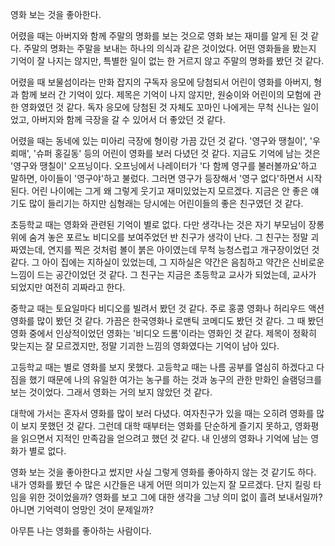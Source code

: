 <span style="font-family:AppleSDGothicNeo-Regular;">영화</span> <span style="font-family:AppleSDGothicNeo-Regular;">보는</span> <span style="font-family:AppleSDGothicNeo-Regular;">것을</span> <span style="font-family:AppleSDGothicNeo-Regular;">좋아한다</span>.

<span style="font-family:AppleSDGothicNeo-Regular;">어렸을</span> <span style="font-family:AppleSDGothicNeo-Regular;">때는</span> <span style="font-family:AppleSDGothicNeo-Regular;">아버지와</span> <span style="font-family:AppleSDGothicNeo-Regular;">함께</span> <span style="font-family:AppleSDGothicNeo-Regular;">주말의</span> <span style="font-family:AppleSDGothicNeo-Regular;">명화를</span> <span style="font-family:AppleSDGothicNeo-Regular;">보는</span> <span style="font-family:AppleSDGothicNeo-Regular;">것으로</span> <span style="font-family:AppleSDGothicNeo-Regular;">영화</span> <span style="font-family:AppleSDGothicNeo-Regular;">보는</span> <span style="font-family:AppleSDGothicNeo-Regular;">재미를</span> <span style="font-family:AppleSDGothicNeo-Regular;">알게</span> <span style="font-family:AppleSDGothicNeo-Regular;">된</span> <span style="font-family:AppleSDGothicNeo-Regular;">것</span> <span style="font-family:AppleSDGothicNeo-Regular;">같다</span>. <span style="font-family:AppleSDGothicNeo-Regular;">주말의</span> <span style="font-family:AppleSDGothicNeo-Regular;">명화는</span> <span style="font-family:AppleSDGothicNeo-Regular;">주말을</span> <span style="font-family:AppleSDGothicNeo-Regular;">보내는</span> <span style="font-family:AppleSDGothicNeo-Regular;">하나의</span> <span style="font-family:AppleSDGothicNeo-Regular;">의식과</span> <span style="font-family:AppleSDGothicNeo-Regular;">같은</span> <span style="font-family:AppleSDGothicNeo-Regular;">것이었다</span>. <span style="font-family:AppleSDGothicNeo-Regular;">어떤</span> <span style="font-family:AppleSDGothicNeo-Regular;">영화들을</span> <span style="font-family:AppleSDGothicNeo-Regular;">봤는지</span> <span style="font-family:AppleSDGothicNeo-Regular;">기억이</span> <span style="font-family:AppleSDGothicNeo-Regular;">잘</span> <span style="font-family:AppleSDGothicNeo-Regular;">나지는</span> <span style="font-family:AppleSDGothicNeo-Regular;">않지만</span>, <span style="font-family:AppleSDGothicNeo-Regular;">특별한</span> <span style="font-family:AppleSDGothicNeo-Regular;">일이</span> <span style="font-family:AppleSDGothicNeo-Regular;">없는</span> <span style="font-family:AppleSDGothicNeo-Regular;">한</span> <span style="font-family:AppleSDGothicNeo-Regular;">거르지</span> <span style="font-family:AppleSDGothicNeo-Regular;">않고</span> <span style="font-family:AppleSDGothicNeo-Regular;">주말의</span> <span style="font-family:AppleSDGothicNeo-Regular;">명화를</span> <span style="font-family:AppleSDGothicNeo-Regular;">봤던</span> <span style="font-family:AppleSDGothicNeo-Regular;">것</span> <span style="font-family:AppleSDGothicNeo-Regular;">같다</span>.

<span style="font-family:AppleSDGothicNeo-Regular;">어렸을</span> <span style="font-family:AppleSDGothicNeo-Regular;">때</span> <span style="font-family:AppleSDGothicNeo-Regular;">보물섬이라는</span> <span style="font-family:AppleSDGothicNeo-Regular;">만화</span> <span style="font-family:AppleSDGothicNeo-Regular;">잡지의</span> <span style="font-family:AppleSDGothicNeo-Regular;">구독자</span> <span style="font-family:AppleSDGothicNeo-Regular;">응모에</span> <span style="font-family:AppleSDGothicNeo-Regular;">당첨되서</span> <span style="font-family:AppleSDGothicNeo-Regular;">어린이</span> <span style="font-family:AppleSDGothicNeo-Regular;">영화를</span> <span style="font-family:AppleSDGothicNeo-Regular;">아버지</span>, <span style="font-family:AppleSDGothicNeo-Regular;">형과</span> <span style="font-family:AppleSDGothicNeo-Regular;">함께</span> <span style="font-family:AppleSDGothicNeo-Regular;">보러</span> <span style="font-family:AppleSDGothicNeo-Regular;">간</span> <span style="font-family:AppleSDGothicNeo-Regular;">기억이</span> <span style="font-family:AppleSDGothicNeo-Regular;">있다</span>. <span style="font-family:AppleSDGothicNeo-Regular;">제목은</span> <span style="font-family:AppleSDGothicNeo-Regular;">기억이</span> <span style="font-family:AppleSDGothicNeo-Regular;">나지</span> <span style="font-family:AppleSDGothicNeo-Regular;">않지만</span>, <span style="font-family:AppleSDGothicNeo-Regular;">원숭이와</span> <span style="font-family:AppleSDGothicNeo-Regular;">어린이의</span> <span style="font-family:AppleSDGothicNeo-Regular;">모험에</span> <span style="font-family:AppleSDGothicNeo-Regular;">관한</span> <span style="font-family:AppleSDGothicNeo-Regular;">영화였던</span> <span style="font-family:AppleSDGothicNeo-Regular;">것</span> <span style="font-family:AppleSDGothicNeo-Regular;">같다</span>. <span style="font-family:AppleSDGothicNeo-Regular;">독자</span> <span style="font-family:AppleSDGothicNeo-Regular;">응모에</span> <span style="font-family:AppleSDGothicNeo-Regular;">당첨된</span> <span style="font-family:AppleSDGothicNeo-Regular;">것</span> <span style="font-family:AppleSDGothicNeo-Regular;">자체도</span> <span style="font-family:AppleSDGothicNeo-Regular;">꼬마인</span> <span style="font-family:AppleSDGothicNeo-Regular;">나에게는</span> <span style="font-family:AppleSDGothicNeo-Regular;">무척</span> <span style="font-family:AppleSDGothicNeo-Regular;">신나는</span> <span style="font-family:AppleSDGothicNeo-Regular;">일이었고</span>, <span style="font-family:AppleSDGothicNeo-Regular;">아버지와</span> <span style="font-family:AppleSDGothicNeo-Regular;">함께</span> <span style="font-family:AppleSDGothicNeo-Regular;">극장을</span> <span style="font-family:AppleSDGothicNeo-Regular;">갈</span> <span style="font-family:AppleSDGothicNeo-Regular;">수</span> <span style="font-family:AppleSDGothicNeo-Regular;">있어서</span> <span style="font-family:AppleSDGothicNeo-Regular;">더</span> <span style="font-family:AppleSDGothicNeo-Regular;">좋았던</span> <span style="font-family:AppleSDGothicNeo-Regular;">것</span> <span style="font-family:AppleSDGothicNeo-Regular;">같다</span>.

<span style="font-family:AppleSDGothicNeo-Regular;">어렸을</span> <span style="font-family:AppleSDGothicNeo-Regular;">때는</span> <span style="font-family:AppleSDGothicNeo-Regular;">동네에</span> <span style="font-family:AppleSDGothicNeo-Regular;">있는</span> <span style="font-family:AppleSDGothicNeo-Regular;">미아리</span> <span style="font-family:AppleSDGothicNeo-Regular;">극장에</span> <span style="font-family:AppleSDGothicNeo-Regular;">형이랑</span> <span style="font-family:AppleSDGothicNeo-Regular;">가끔</span> <span style="font-family:AppleSDGothicNeo-Regular;">갔던</span> <span style="font-family:AppleSDGothicNeo-Regular;">것</span> <span style="font-family:AppleSDGothicNeo-Regular;">같다</span>. '<span style="font-family:AppleSDGothicNeo-Regular;">영구와</span> <span style="font-family:AppleSDGothicNeo-Regular;">땡칠이</span>', '<span style="font-family:AppleSDGothicNeo-Regular;">우뢰매</span>', '<span style="font-family:AppleSDGothicNeo-Regular;">슈퍼</span> <span style="font-family:AppleSDGothicNeo-Regular;">홍길동</span>' <span style="font-family:AppleSDGothicNeo-Regular;">등의</span> <span style="font-family:AppleSDGothicNeo-Regular;">어린이</span> <span style="font-family:AppleSDGothicNeo-Regular;">영화를</span> <span style="font-family:AppleSDGothicNeo-Regular;">보러</span> <span style="font-family:AppleSDGothicNeo-Regular;">다녔던</span> <span style="font-family:AppleSDGothicNeo-Regular;">것</span> <span style="font-family:AppleSDGothicNeo-Regular;">같다</span>. <span style="font-family:AppleSDGothicNeo-Regular;">지금도</span> <span style="font-family:AppleSDGothicNeo-Regular;">기억에</span> <span style="font-family:AppleSDGothicNeo-Regular;">남는</span> <span style="font-family:AppleSDGothicNeo-Regular;">것은</span> '<span style="font-family:AppleSDGothicNeo-Regular;">영구와</span> <span style="font-family:AppleSDGothicNeo-Regular;">땡칠이</span>' <span style="font-family:AppleSDGothicNeo-Regular;">오프닝이다</span>. <span style="font-family:AppleSDGothicNeo-Regular;">오프닝에서</span> <span style="font-family:AppleSDGothicNeo-Regular;">나레이터가</span> '<span style="font-family:AppleSDGothicNeo-Regular;">다</span> <span style="font-family:AppleSDGothicNeo-Regular;">함께</span> <span style="font-family:AppleSDGothicNeo-Regular;">영구를</span> <span style="font-family:AppleSDGothicNeo-Regular;">불러볼까요</span>'<span style="font-family:AppleSDGothicNeo-Regular;">하고</span> <span style="font-family:AppleSDGothicNeo-Regular;">말하면</span>, <span style="font-family:AppleSDGothicNeo-Regular;">아이들이</span> '<span style="font-family:AppleSDGothicNeo-Regular;">영구야</span>'<span style="font-family:AppleSDGothicNeo-Regular;">하고</span> <span style="font-family:AppleSDGothicNeo-Regular;">불렀다</span>. <span style="font-family:AppleSDGothicNeo-Regular;">그러면</span> <span style="font-family:AppleSDGothicNeo-Regular;">영구가</span> <span style="font-family:AppleSDGothicNeo-Regular;">등장해서</span> '<span style="font-family:AppleSDGothicNeo-Regular;">영구</span> <span style="font-family:AppleSDGothicNeo-Regular;">없다</span>'<span style="font-family:AppleSDGothicNeo-Regular;">하면서</span> <span style="font-family:AppleSDGothicNeo-Regular;">시작된다</span>. <span style="font-family:AppleSDGothicNeo-Regular;">어린</span> <span style="font-family:AppleSDGothicNeo-Regular;">나이에는</span> <span style="font-family:AppleSDGothicNeo-Regular;">그게</span> <span style="font-family:AppleSDGothicNeo-Regular;">왜</span> <span style="font-family:AppleSDGothicNeo-Regular;">그렇게</span> <span style="font-family:AppleSDGothicNeo-Regular;">웃기고</span> <span style="font-family:AppleSDGothicNeo-Regular;">재미있었는지</span> <span style="font-family:AppleSDGothicNeo-Regular;">모르겠다</span>. <span style="font-family:AppleSDGothicNeo-Regular;">지금은</span> <span style="font-family:AppleSDGothicNeo-Regular;">안</span> <span style="font-family:AppleSDGothicNeo-Regular;">좋은</span> <span style="font-family:AppleSDGothicNeo-Regular;">얘기도</span> <span style="font-family:AppleSDGothicNeo-Regular;">많이</span> <span style="font-family:AppleSDGothicNeo-Regular;">들리기는</span> <span style="font-family:AppleSDGothicNeo-Regular;">하지만</span> <span style="font-family:AppleSDGothicNeo-Regular;">심형래는</span> <span style="font-family:AppleSDGothicNeo-Regular;">당시에는</span> <span style="font-family:AppleSDGothicNeo-Regular;">어린이들의</span> <span style="font-family:AppleSDGothicNeo-Regular;">좋은</span> <span style="font-family:AppleSDGothicNeo-Regular;">친구였던</span> <span style="font-family:AppleSDGothicNeo-Regular;">것</span> <span style="font-family:AppleSDGothicNeo-Regular;">같다</span>.

<span style="font-family:AppleSDGothicNeo-Regular;">초등학교</span> <span style="font-family:AppleSDGothicNeo-Regular;">때는</span> <span style="font-family:AppleSDGothicNeo-Regular;">영화와</span> <span style="font-family:AppleSDGothicNeo-Regular;">관련된</span> <span style="font-family:AppleSDGothicNeo-Regular;">기억이</span> <span style="font-family:AppleSDGothicNeo-Regular;">별로</span> <span style="font-family:AppleSDGothicNeo-Regular;">없다</span>. <span style="font-family:AppleSDGothicNeo-Regular;">다만</span> <span style="font-family:AppleSDGothicNeo-Regular;">생각나는</span> <span style="font-family:AppleSDGothicNeo-Regular;">것은</span> <span style="font-family:AppleSDGothicNeo-Regular;">자기</span> <span style="font-family:AppleSDGothicNeo-Regular;">부모님이</span> <span style="font-family:AppleSDGothicNeo-Regular;">장롱</span> <span style="font-family:AppleSDGothicNeo-Regular;">위에</span> <span style="font-family:AppleSDGothicNeo-Regular;">숨겨</span> <span style="font-family:AppleSDGothicNeo-Regular;">놓은</span> <span style="font-family:AppleSDGothicNeo-Regular;">포르노</span> <span style="font-family:AppleSDGothicNeo-Regular;">비디오를</span> <span style="font-family:AppleSDGothicNeo-Regular;">보여주었던</span> <span style="font-family:AppleSDGothicNeo-Regular;">반</span> <span style="font-family:AppleSDGothicNeo-Regular;">친구가</span> <span style="font-family:AppleSDGothicNeo-Regular;">생각이</span> <span style="font-family:AppleSDGothicNeo-Regular;">난다</span>. <span style="font-family:AppleSDGothicNeo-Regular;">그</span> <span style="font-family:AppleSDGothicNeo-Regular;">친구는</span> <span style="font-family:AppleSDGothicNeo-Regular;">정말</span> <span style="font-family:AppleSDGothicNeo-Regular;">괴짜였는데</span>, <span style="font-family:AppleSDGothicNeo-Regular;">연지를</span> <span style="font-family:AppleSDGothicNeo-Regular;">찍은</span> <span style="font-family:AppleSDGothicNeo-Regular;">것처럼</span> <span style="font-family:AppleSDGothicNeo-Regular;">볼이</span> <span style="font-family:AppleSDGothicNeo-Regular;">붉은</span> <span style="font-family:AppleSDGothicNeo-Regular;">아이였는데</span> <span style="font-family:AppleSDGothicNeo-Regular;">무척</span> <span style="font-family:AppleSDGothicNeo-Regular;">능청스럽고</span> <span style="font-family:AppleSDGothicNeo-Regular;">개구장이었던</span> <span style="font-family:AppleSDGothicNeo-Regular;">것</span> <span style="font-family:AppleSDGothicNeo-Regular;">같다</span>. <span style="font-family:AppleSDGothicNeo-Regular;">그</span> <span style="font-family:AppleSDGothicNeo-Regular;">아이</span> <span style="font-family:AppleSDGothicNeo-Regular;">집에는</span> <span style="font-family:AppleSDGothicNeo-Regular;">지하실이</span> <span style="font-family:AppleSDGothicNeo-Regular;">있었는데</span>, <span style="font-family:AppleSDGothicNeo-Regular;">그</span> <span style="font-family:AppleSDGothicNeo-Regular;">지하실은</span> <span style="font-family:AppleSDGothicNeo-Regular;">약간은</span> <span style="font-family:AppleSDGothicNeo-Regular;">음침하고</span> <span style="font-family:AppleSDGothicNeo-Regular;">약간은</span> <span style="font-family:AppleSDGothicNeo-Regular;">신비로운</span> <span style="font-family:AppleSDGothicNeo-Regular;">느낌이</span> <span style="font-family:AppleSDGothicNeo-Regular;">드는</span> <span style="font-family:AppleSDGothicNeo-Regular;">공간이었던</span> <span style="font-family:AppleSDGothicNeo-Regular;">것</span> <span style="font-family:AppleSDGothicNeo-Regular;">같다</span>. <span style="font-family:AppleSDGothicNeo-Regular;">그</span> <span style="font-family:AppleSDGothicNeo-Regular;">친구는</span> <span style="font-family:AppleSDGothicNeo-Regular;">지금은</span> <span style="font-family:AppleSDGothicNeo-Regular;">초등학교</span> <span style="font-family:AppleSDGothicNeo-Regular;">교사가</span> <span style="font-family:AppleSDGothicNeo-Regular;">되었는데</span>, <span style="font-family:AppleSDGothicNeo-Regular;">교사가</span> <span style="font-family:AppleSDGothicNeo-Regular;">되었지만</span> <span style="font-family:AppleSDGothicNeo-Regular;">여전히</span> <span style="font-family:AppleSDGothicNeo-Regular;">괴짜라고</span> <span style="font-family:AppleSDGothicNeo-Regular;">한다</span>.

<span style="font-family:AppleSDGothicNeo-Regular;">중학교</span> <span style="font-family:AppleSDGothicNeo-Regular;">때는</span> <span style="font-family:AppleSDGothicNeo-Regular;">토요일마다</span> <span style="font-family:AppleSDGothicNeo-Regular;">비디오를</span> <span style="font-family:AppleSDGothicNeo-Regular;">빌려서</span> <span style="font-family:AppleSDGothicNeo-Regular;">봤던</span> <span style="font-family:AppleSDGothicNeo-Regular;">것</span> <span style="font-family:AppleSDGothicNeo-Regular;">같다</span>. <span style="font-family:AppleSDGothicNeo-Regular;">주로</span> <span style="font-family:AppleSDGothicNeo-Regular;">홍콩</span> <span style="font-family:AppleSDGothicNeo-Regular;">영화나</span> <span style="font-family:AppleSDGothicNeo-Regular;">허리우드</span> <span style="font-family:AppleSDGothicNeo-Regular;">액션</span> <span style="font-family:AppleSDGothicNeo-Regular;">영화를</span> <span style="font-family:AppleSDGothicNeo-Regular;">많이</span> <span style="font-family:AppleSDGothicNeo-Regular;">봤던</span> <span style="font-family:AppleSDGothicNeo-Regular;">것</span> <span style="font-family:AppleSDGothicNeo-Regular;">같다</span>. <span style="font-family:AppleSDGothicNeo-Regular;">가끔은</span> <span style="font-family:AppleSDGothicNeo-Regular;">한국영화나</span> <span style="font-family:AppleSDGothicNeo-Regular;">로맨틱</span> <span style="font-family:AppleSDGothicNeo-Regular;">코메디도</span> <span style="font-family:AppleSDGothicNeo-Regular;">봤던</span> <span style="font-family:AppleSDGothicNeo-Regular;">것</span> <span style="font-family:AppleSDGothicNeo-Regular;">같다</span>. <span style="font-family:AppleSDGothicNeo-Regular;">그</span> <span style="font-family:AppleSDGothicNeo-Regular;">때</span> <span style="font-family:AppleSDGothicNeo-Regular;">봤던</span> <span style="font-family:AppleSDGothicNeo-Regular;">영화</span> <span style="font-family:AppleSDGothicNeo-Regular;">중에서</span> <span style="font-family:AppleSDGothicNeo-Regular;">인상적이었던</span> <span style="font-family:AppleSDGothicNeo-Regular;">영화는</span> '<span style="font-family:AppleSDGothicNeo-Regular;">비디오</span> <span style="font-family:AppleSDGothicNeo-Regular;">드롬</span>'<span style="font-family:AppleSDGothicNeo-Regular;">이라는</span> <span style="font-family:AppleSDGothicNeo-Regular;">영화인</span> <span style="font-family:AppleSDGothicNeo-Regular;">것</span> <span style="font-family:AppleSDGothicNeo-Regular;">같다</span>. 제목이 <span style="font-family:AppleSDGothicNeo-Regular;">정확히</span> <span style="font-family:AppleSDGothicNeo-Regular;">맞는지는</span> <span style="font-family:AppleSDGothicNeo-Regular;">잘</span> <span style="font-family:AppleSDGothicNeo-Regular;">모르겠지만</span>, <span style="font-family:AppleSDGothicNeo-Regular;">정말</span> <span style="font-family:AppleSDGothicNeo-Regular;">기괴한</span> <span style="font-family:AppleSDGothicNeo-Regular;">느낌의</span> <span style="font-family:AppleSDGothicNeo-Regular;">영화였다는</span> <span style="font-family:AppleSDGothicNeo-Regular;">기억이</span> <span style="font-family:AppleSDGothicNeo-Regular;">남아</span> <span style="font-family:AppleSDGothicNeo-Regular;">있다</span>.

<span style="font-family:AppleSDGothicNeo-Regular;">고등학교</span> <span style="font-family:AppleSDGothicNeo-Regular;">때는</span> <span style="font-family:AppleSDGothicNeo-Regular;">별로</span> <span style="font-family:AppleSDGothicNeo-Regular;">영화를</span> <span style="font-family:AppleSDGothicNeo-Regular;">보지</span> <span style="font-family:AppleSDGothicNeo-Regular;">못했다</span>. <span style="font-family:AppleSDGothicNeo-Regular;">고등학교</span> <span style="font-family:AppleSDGothicNeo-Regular;">때는</span> <span style="font-family:AppleSDGothicNeo-Regular;">나름</span> <span style="font-family:AppleSDGothicNeo-Regular;">공부를</span> <span style="font-family:AppleSDGothicNeo-Regular;">열심히</span> <span style="font-family:AppleSDGothicNeo-Regular;">하겠다고</span> <span style="font-family:AppleSDGothicNeo-Regular;">다짐을</span> <span style="font-family:AppleSDGothicNeo-Regular;">했기</span> <span style="font-family:AppleSDGothicNeo-Regular;">때문에</span> <span style="font-family:AppleSDGothicNeo-Regular;">나의</span> <span style="font-family:AppleSDGothicNeo-Regular;">유일한</span> <span style="font-family:AppleSDGothicNeo-Regular;">여가는</span> <span style="font-family:AppleSDGothicNeo-Regular;">농구를</span> <span style="font-family:AppleSDGothicNeo-Regular;">하는</span> <span style="font-family:AppleSDGothicNeo-Regular;">것과</span> <span style="font-family:AppleSDGothicNeo-Regular;">농구의</span> <span style="font-family:AppleSDGothicNeo-Regular;">관한</span> <span style="font-family:AppleSDGothicNeo-Regular;">만화인</span> <span style="font-family:AppleSDGothicNeo-Regular;">슬램덩크를</span> <span style="font-family:AppleSDGothicNeo-Regular;">보는</span> <span style="font-family:AppleSDGothicNeo-Regular;">것이었다</span>. <span style="font-family:AppleSDGothicNeo-Regular;">그래서</span> <span style="font-family:AppleSDGothicNeo-Regular;">영화는</span> <span style="font-family:AppleSDGothicNeo-Regular;">거의</span> <span style="font-family:AppleSDGothicNeo-Regular;">보지</span> <span style="font-family:AppleSDGothicNeo-Regular;">않았던</span> <span style="font-family:AppleSDGothicNeo-Regular;">것</span> <span style="font-family:AppleSDGothicNeo-Regular;">같다</span>.

<span style="font-family:AppleSDGothicNeo-Regular;">대학에</span> <span style="font-family:AppleSDGothicNeo-Regular;">가서는</span> <span style="font-family:AppleSDGothicNeo-Regular;">혼자서</span> <span style="font-family:AppleSDGothicNeo-Regular;">영화를</span> <span style="font-family:AppleSDGothicNeo-Regular;">많이</span> <span style="font-family:AppleSDGothicNeo-Regular;">보러</span> <span style="font-family:AppleSDGothicNeo-Regular;">다녔다</span>. <span style="font-family:AppleSDGothicNeo-Regular;">여자친구가</span> <span style="font-family:AppleSDGothicNeo-Regular;">있을</span> <span style="font-family:AppleSDGothicNeo-Regular;">때는</span> <span style="font-family:AppleSDGothicNeo-Regular;">오히려</span> <span style="font-family:AppleSDGothicNeo-Regular;">영화를</span> <span style="font-family:AppleSDGothicNeo-Regular;">많이</span> <span style="font-family:AppleSDGothicNeo-Regular;">보지</span> <span style="font-family:AppleSDGothicNeo-Regular;">못했던</span> <span style="font-family:AppleSDGothicNeo-Regular;">것</span> <span style="font-family:AppleSDGothicNeo-Regular;">같다</span>. <span style="font-family:AppleSDGothicNeo-Regular;">그런데</span> <span style="font-family:AppleSDGothicNeo-Regular;">대학</span> <span style="font-family:AppleSDGothicNeo-Regular;">때부터는</span> <span style="font-family:AppleSDGothicNeo-Regular;">영화를</span> <span style="font-family:AppleSDGothicNeo-Regular;">단순하게</span> <span style="font-family:AppleSDGothicNeo-Regular;">즐기지</span> <span style="font-family:AppleSDGothicNeo-Regular;">못하고</span>, <span style="font-family:AppleSDGothicNeo-Regular;">영화평을</span> <span style="font-family:AppleSDGothicNeo-Regular;">읽으면서</span> <span style="font-family:AppleSDGothicNeo-Regular;">지적인</span> <span style="font-family:AppleSDGothicNeo-Regular;">만족감을</span> <span style="font-family:AppleSDGothicNeo-Regular;">얻으려고</span> <span style="font-family:AppleSDGothicNeo-Regular;">했던</span> <span style="font-family:AppleSDGothicNeo-Regular;">것</span> <span style="font-family:AppleSDGothicNeo-Regular;">같다</span>. <span style="font-family:AppleSDGothicNeo-Regular;">내</span> <span style="font-family:AppleSDGothicNeo-Regular;">인생의</span> <span style="font-family:AppleSDGothicNeo-Regular;">영화나</span> <span style="font-family:AppleSDGothicNeo-Regular;">기억에</span> <span style="font-family:AppleSDGothicNeo-Regular;">남는</span> <span style="font-family:AppleSDGothicNeo-Regular;">영화가</span> <span style="font-family:AppleSDGothicNeo-Regular;">별로</span> <span style="font-family:AppleSDGothicNeo-Regular;">없다</span>.

<span style="font-family:AppleSDGothicNeo-Regular;">영화</span> <span style="font-family:AppleSDGothicNeo-Regular;">보는</span> <span style="font-family:AppleSDGothicNeo-Regular;">것을</span> <span style="font-family:AppleSDGothicNeo-Regular;">좋아한다고</span> <span style="font-family:AppleSDGothicNeo-Regular;">썼지만</span> <span style="font-family:AppleSDGothicNeo-Regular;">사실</span> <span style="font-family:AppleSDGothicNeo-Regular;">그렇게</span> <span style="font-family:AppleSDGothicNeo-Regular;">영화를</span> <span style="font-family:AppleSDGothicNeo-Regular;">좋아하지</span> <span style="font-family:AppleSDGothicNeo-Regular;">않는</span> <span style="font-family:AppleSDGothicNeo-Regular;">것</span> <span style="font-family:AppleSDGothicNeo-Regular;">같기도</span> <span style="font-family:AppleSDGothicNeo-Regular;">하다</span>. <span style="font-family:AppleSDGothicNeo-Regular;">내가</span> <span style="font-family:AppleSDGothicNeo-Regular;">영화를</span> <span style="font-family:AppleSDGothicNeo-Regular;">봤던</span> <span style="font-family:AppleSDGothicNeo-Regular;">수</span> <span style="font-family:AppleSDGothicNeo-Regular;">많은</span> <span style="font-family:AppleSDGothicNeo-Regular;">시간들은</span> <span style="font-family:AppleSDGothicNeo-Regular;">내게</span> <span style="font-family:AppleSDGothicNeo-Regular;">어떤</span> <span style="font-family:AppleSDGothicNeo-Regular;">의미가</span> <span style="font-family:AppleSDGothicNeo-Regular;">있는지</span> <span style="font-family:AppleSDGothicNeo-Regular;">잘</span> <span style="font-family:AppleSDGothicNeo-Regular;">모르겠다</span>. <span style="font-family:AppleSDGothicNeo-Regular;">단지</span> <span style="font-family:AppleSDGothicNeo-Regular;">킬링</span> <span style="font-family:AppleSDGothicNeo-Regular;">타임을</span> <span style="font-family:AppleSDGothicNeo-Regular;">위한</span> <span style="font-family:AppleSDGothicNeo-Regular;">것이었을까</span>? <span style="font-family:AppleSDGothicNeo-Regular;">영화를</span> <span style="font-family:AppleSDGothicNeo-Regular;">보고</span> <span style="font-family:AppleSDGothicNeo-Regular;">그에</span> <span style="font-family:AppleSDGothicNeo-Regular;">대한</span> <span style="font-family:AppleSDGothicNeo-Regular;">생각을</span> <span style="font-family:AppleSDGothicNeo-Regular;">그냥</span> <span style="font-family:AppleSDGothicNeo-Regular;">의미</span> <span style="font-family:AppleSDGothicNeo-Regular;">없이</span> <span style="font-family:AppleSDGothicNeo-Regular;">흘려</span> <span style="font-family:AppleSDGothicNeo-Regular;">보내서일까</span>? <span style="font-family:AppleSDGothicNeo-Regular;">아니면</span> <span style="font-family:AppleSDGothicNeo-Regular;">기억력이</span> <span style="font-family:AppleSDGothicNeo-Regular;">엉망인</span> <span style="font-family:AppleSDGothicNeo-Regular;">것이</span> <span style="font-family:AppleSDGothicNeo-Regular;">문제일까</span>?

<span style="font-family:AppleSDGothicNeo-Regular;">아무튼</span> <span style="font-family:AppleSDGothicNeo-Regular;">나는</span> <span style="font-family:AppleSDGothicNeo-Regular;">영화를</span> <span style="font-family:AppleSDGothicNeo-Regular;">좋아하는</span> <span style="font-family:AppleSDGothicNeo-Regular;">사람이다</span>.